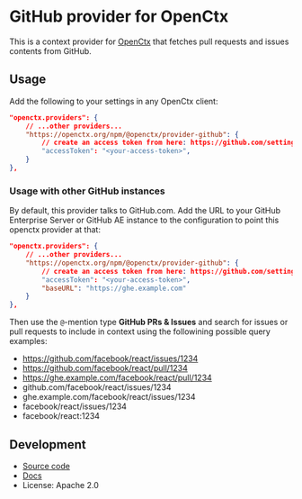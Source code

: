 # GitHub provider for OpenCtx

This is a context provider for [OpenCtx](https://openctx.org) that fetches pull requests and issues contents from GitHub.

## Usage

Add the following to your settings in any OpenCtx client:

```json
"openctx.providers": {
    // ...other providers...
    "https://openctx.org/npm/@openctx/provider-github": {
        // create an access token from here: https://github.com/settings/tokens/new?scopes=repo
        "accessToken": "<your-access-token>",
    }
},
```

### Usage with other GitHub instances

By default, this provider talks to GitHub.com. Add the URL to your GitHub Enterprise Server or GitHub AE instance to the configuration to point this openctx provider at that:

```json
"openctx.providers": {
    // ...other providers...
    "https://openctx.org/npm/@openctx/provider-github": {
        // create an access token from here: https://github.com/settings/tokens/new?scopes=repo
        "accessToken": "<your-access-token>",
        "baseURL": "https://ghe.example.com"
    }
},
```

Then use the `@`-mention type **GitHub PRs & Issues** and search for issues or pull requests to include in context using the followining possible query examples:

- <https://github.com/facebook/react/issues/1234>
- <https://github.com/facebook/react/pull/1234>
- <https://ghe.example.com/facebook/react/pull/1234>
- github.com/facebook/react/issues/1234
- ghe.example.com/facebook/react/issues/1234
- facebook/react/issues/1234
- facebook/react:1234

## Development

- [Source code](https://sourcegraph.com/github.com/sourcegraph/openctx/-/tree/provider/github)
- [Docs](https://openctx.org/docs/providers/github)
- License: Apache 2.0
